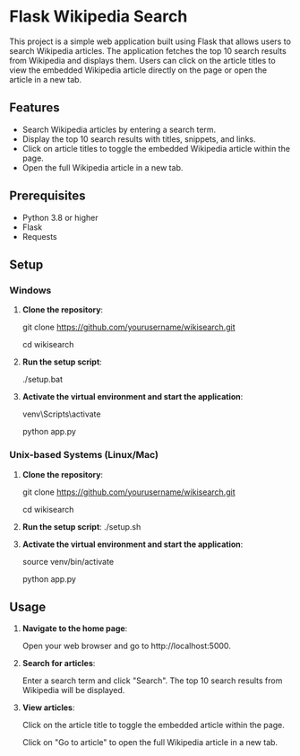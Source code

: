 ﻿# Flask Wikipedia Search

This project is a simple web application built using Flask that allows users to search Wikipedia articles. The application fetches the top 10 search results from Wikipedia and displays them. Users can click on the article titles to view the embedded Wikipedia article directly on the page or open the article in a new tab.

## Features

- Search Wikipedia articles by entering a search term.
- Display the top 10 search results with titles, snippets, and links.
- Click on article titles to toggle the embedded Wikipedia article within the page.
- Open the full Wikipedia article in a new tab.

## Prerequisites

- Python 3.8 or higher
- Flask
- Requests

## Setup

### Windows

1. **Clone the repository**:

   git clone https://github.com/yourusername/wikisearch.git

   cd wikisearch

2. **Run the setup script**:

   ./setup.bat

3. **Activate the virtual environment and start the application**:

   venv\Scripts\activate

   python app.py

### Unix-based Systems (Linux/Mac)

1. **Clone the repository**:

   git clone https://github.com/yourusername/wikisearch.git

   cd wikisearch

2. **Run the setup script**:
   ./setup.sh

3. **Activate the virtual environment and start the application**:

   source venv/bin/activate

   python app.py

## Usage

1. **Navigate to the home page**:

   Open your web browser and go to http://localhost:5000.

2. **Search for articles**:

   Enter a search term and click "Search". The top 10 search results from Wikipedia will be displayed.

3. **View articles**:

   Click on the article title to toggle the embedded article within the page.

   Click on "Go to article" to open the full Wikipedia article in a new tab.
